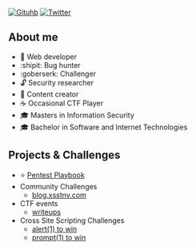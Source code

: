 [![Gituhb](https://img.shields.io/github/followers/xsstnv?label=follow&style=social)](https://github.com/xsstnv)
[![Twitter](https://img.shields.io/twitter/follow/xsstnv?label=follow&style=social)](https://twitter.com/xsstnv)

## About me
- :cookie: Web developer
- :shipit: Bug hunter
- :goberserk: Challenger
- :unlock: Security researcher 
- :pencil: Content creator
- :coffee: Occasional CTF Player
- :mortar_board: Masters in Information Security 
- :mortar_board: Bachelor in Software and Internet Technologies

## Projects & Challenges
- ⭐ [Pentest Playbook](https://github.com/xsstnv/pentest-playbook)
- Community Challenges
  - [blog.xsstnv.com](https://blog.xsstnv.com/)
- CTF events  
  - [writeups](https://github.com/xsstnv/ctf-writeups)
- Cross Site Scripting Challenges
  - [alert(1) to win](https://github.com/xsstnv/escape.alf.nu)
  - [prompt(1) to win](https://github.com/xsstnv/prompt.ml)

